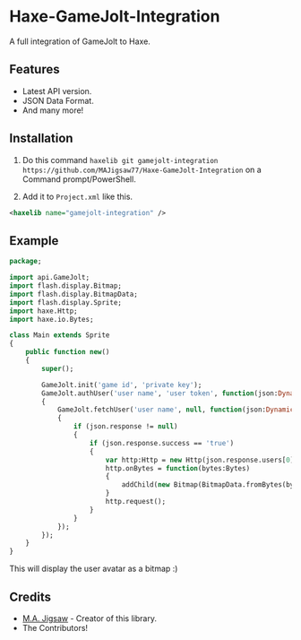 # Haxe-GameJolt-Integration

A full integration of GameJolt to Haxe.

## Features
* Latest API version.
* JSON Data Format.
* And many more!

## Installation

1. Do this command `haxelib git gamejolt-integration https://github.com/MAJigsaw77/Haxe-GameJolt-Integration`  on a Command prompt/PowerShell.

2. Add it to `Project.xml` like this.

```xml
<haxelib name="gamejolt-integration" />
```

## Example

```haxe
package;

import api.GameJolt;
import flash.display.Bitmap;
import flash.display.BitmapData;
import flash.display.Sprite;
import haxe.Http;
import haxe.io.Bytes;

class Main extends Sprite
{
	public function new()
	{
		super();

		GameJolt.init('game id', 'private key');
		GameJolt.authUser('user name', 'user token', function(json:Dynamic)
		{
			GameJolt.fetchUser('user name', null, function(json:Dynamic)
			{
				if (json.response != null)
				{
					if (json.response.success == 'true')
					{
						var http:Http = new Http(json.response.users[0].avatar_url);
						http.onBytes = function(bytes:Bytes)
						{
							addChild(new Bitmap(BitmapData.fromBytes(bytes)));
						}
						http.request();
					}
				}
			});
		});
	}
}
```

This will display the user avatar as a bitmap :)

## Credits
* [M.A. Jigsaw](https://github.com/MAJigsaw77) - Creator of this library.
* The Contributors!
